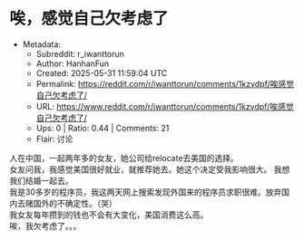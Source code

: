# 唉，感觉自己欠考虑了

- Metadata:
  - Subreddit: r_iwanttorun
  - Author: HanhanFun
  - Created: 2025-05-31 11:59:04 UTC
  - Permalink: https://reddit.com/r/iwanttorun/comments/1kzvdpf/唉感觉自己欠考虑了/
  - URL: https://www.reddit.com/r/iwanttorun/comments/1kzvdpf/唉感觉自己欠考虑了/
  - Ups: 0 | Ratio: 0.44 | Comments: 21
  - Flair: 讨论


人在中国，一起两年多的女友，她公司给relocate去美国的选择。  
女友问我，我感觉美国很好就业，就推荐她去。她这个决定受我影响很大。
我想我们结婚一起去。  
我是30多岁的程序员，我这两天网上搜索发现外国来的程序员求职很难。放弃国内去赌国外的不确定性。（哭）  
我女友每年攒到的钱也不会有大变化，美国消费这么高。  
唉，我欠考虑了。。。

